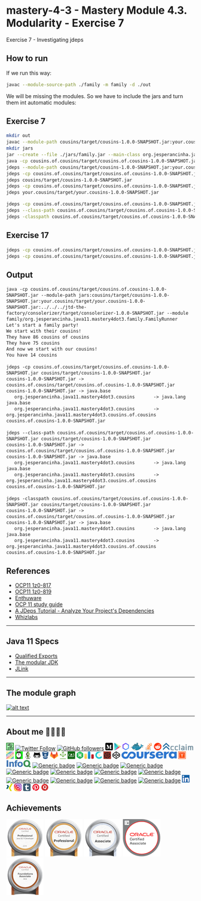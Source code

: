 # mastery-4-3 - Mastery Module 4.3. Modularity - Exercise 7

Exercise 7 - Investigating jdeps

## How to run

If we run this way:

```bash
javac --module-source-path ./family -m family -d ./out
```

We will be missing the modules.
So we have to include the jars and turn them int automatic modules:

## Exercise 7

```bash
mkdir out
javac --module-path cousins/target/cousins-1.0.0-SNAPSHOT.jar:your.cousins/target/your.cousins-1.0.0-SNAPSHOT.jar:../../../jtd-the-factory/consolerizer/target/consolerizer-1.0.0-SNAPSHOT.jar --module-source-path family -m family -d ./out
mkdir jars
jar --create --file ./jars/family.jar --main-class org.jesperancinha.java11.mastery4dot3.family.FamilyRunner -C ./out/family .
java -cp cousins.of.cousins/target/cousins.of.cousins-1.0.0-SNAPSHOT.jar --module-path jars:cousins/target/cousins-1.0.0-SNAPSHOT.jar:your.cousins/target/your.cousins-1.0.0-SNAPSHOT.jar:../../../jtd-the-factory/consolerizer/target/consolerizer-1.0.0-SNAPSHOT.jar --module family/org.jesperancinha.java11.mastery4dot3.family.FamilyRunner
jdeps --module-path cousins/target/cousins-1.0.0-SNAPSHOT.jar:your.cousins/target/your.cousins-1.0.0-SNAPSHOT.jar:../../../jtd-the-factory/consolerizer/target/consolerizer-1.0.0-SNAPSHOT.jar jars/family.jar
jdeps -cp cousins.of.cousins/target/cousins.of.cousins-1.0.0-SNAPSHOT.jar --module-path cousins/target/cousins-1.0.0-SNAPSHOT.jar:your.cousins/target/your.cousins-1.0.0-SNAPSHOT.jar:../../../jtd-the-factory/consolerizer/target/consolerizer-1.0.0-SNAPSHOT.jar jars/family.jar
jdeps cousins/target/cousins-1.0.0-SNAPSHOT.jar
jdeps -cp cousins.of.cousins/target/cousins.of.cousins-1.0.0-SNAPSHOT.jar cousins/target/cousins-1.0.0-SNAPSHOT.jar
jdeps your.cousins/target/your.cousins-1.0.0-SNAPSHOT.jar
```

```bash
jdeps -cp cousins.of.cousins/target/cousins.of.cousins-1.0.0-SNAPSHOT.jar cousins/target/cousins-1.0.0-SNAPSHOT.jar
jdeps --class-path cousins.of.cousins/target/cousins.of.cousins-1.0.0-SNAPSHOT.jar cousins/target/cousins-1.0.0-SNAPSHOT.jar
jdeps -classpath cousins.of.cousins/target/cousins.of.cousins-1.0.0-SNAPSHOT.jar cousins/target/cousins-1.0.0-SNAPSHOT.jar
```

## Exercise 17

```bash
jdeps -cp cousins.of.cousins/target/cousins.of.cousins-1.0.0-SNAPSHOT.jar:cousins/target/cousins-1.0.0-SNAPSHOT.jar:your.cousins/target/your.cousins-1.0.0-SNAPSHOT.jar:../../../jtd-the-factory/consolerizer/target/consolerizer-1.0.0-SNAPSHOT.jar jars/family.jar
jdeps -cp cousins.of.cousins/target/cousins.of.cousins-1.0.0-SNAPSHOT.jar:cousins/target/cousins-1.0.0-SNAPSHOT.jar:your.cousins/target/your.cousins-1.0.0-SNAPSHOT.jar:jars/family.jar ../../../jtd-the-factory/consolerizer/target/consolerizer-1.0.0-SNAPSHOT.jar
```

## Output

```text
java -cp cousins.of.cousins/target/cousins.of.cousins-1.0.0-SNAPSHOT.jar --module-path jars:cousins/target/cousins-1.0.0-SNAPSHOT.jar:your.cousins/target/your.cousins-1.0.0-SNAPSHOT.jar:../../../jtd-the-factory/consolerizer/target/consolerizer-1.0.0-SNAPSHOT.jar --module family/org.jesperancinha.java11.mastery4dot3.family.FamilyRunner
Let's start a family party!
We start with their cousins!
They have 86 cousins of cousins
They have 75 cousins
And now we start with our cousins!
You have 14 cousins 

jdeps -cp cousins.of.cousins/target/cousins.of.cousins-1.0.0-SNAPSHOT.jar cousins/target/cousins-1.0.0-SNAPSHOT.jar
cousins-1.0.0-SNAPSHOT.jar -> cousins.of.cousins/target/cousins.of.cousins-1.0.0-SNAPSHOT.jar
cousins-1.0.0-SNAPSHOT.jar -> java.base
   org.jesperancinha.java11.mastery4dot3.cousins       -> java.lang                                          java.base
   org.jesperancinha.java11.mastery4dot3.cousins       -> org.jesperancinha.java11.mastery4dot3.cousins.of.cousins cousins.of.cousins-1.0.0-SNAPSHOT.jar

jdeps --class-path cousins.of.cousins/target/cousins.of.cousins-1.0.0-SNAPSHOT.jar cousins/target/cousins-1.0.0-SNAPSHOT.jar
cousins-1.0.0-SNAPSHOT.jar -> cousins.of.cousins/target/cousins.of.cousins-1.0.0-SNAPSHOT.jar
cousins-1.0.0-SNAPSHOT.jar -> java.base
   org.jesperancinha.java11.mastery4dot3.cousins       -> java.lang                                          java.base
   org.jesperancinha.java11.mastery4dot3.cousins       -> org.jesperancinha.java11.mastery4dot3.cousins.of.cousins cousins.of.cousins-1.0.0-SNAPSHOT.jar

jdeps -classpath cousins.of.cousins/target/cousins.of.cousins-1.0.0-SNAPSHOT.jar cousins/target/cousins-1.0.0-SNAPSHOT.jar
cousins-1.0.0-SNAPSHOT.jar -> cousins.of.cousins/target/cousins.of.cousins-1.0.0-SNAPSHOT.jar
cousins-1.0.0-SNAPSHOT.jar -> java.base
   org.jesperancinha.java11.mastery4dot3.cousins       -> java.lang                                          java.base
   org.jesperancinha.java11.mastery4dot3.cousins       -> org.jesperancinha.java11.mastery4dot3.cousins.of.cousins cousins.of.cousins-1.0.0-SNAPSHOT.jar
```

## References

-   [OCP11 1z0-817](https://education.oracle.com/upgrade-ocp-java-6-7-8-to-java-se-11-developer/pexam_1Z0-817)
-   [OCP11 1z0-819](https://education.oracle.com/java-se-11-developer/pexam_1Z0-819)
-   [Enthuware](https://enthuware.com/)
-   [OCP 11 study guide](https://www.goodreads.com/book/show/51132641-ocp-oracle-certified-professional-java-se-11-programmer-i-study-guide)
-   [A JDeps Tutorial - Analyze Your Project's Dependencies](https://nipafx.dev/jdeps-tutorial-analyze-java-project-dependencies)
-   [Whizlabs](https://www.whizlabs.com/)

---

## Java 11 Specs

-   [Qualified Exports](https://www.logicbig.com/tutorials/core-java-tutorial/modules/qualified-exports.html)
-   [The modular JDK](https://openjdk.java.net/jeps/200)
-   [JLink](https://docs.oracle.com/javase/9/tools/jlink.htm)

---

## The module graph

[![alt text](https://bugs.openjdk.java.net/secure/attachment/72525/jdk.png "The module graph")](https://openjdk.java.net/jeps/200)
 
---

## About me 👨🏽‍💻🚀

[![alt text](https://raw.githubusercontent.com/jesperancinha/project-signer/master/project-signer-templates/icons-20/JEOrgLogo-20.png "João Esperancinha Homepage")](http://joaofilipesabinoesperancinha.nl)
[![Twitter Follow](https://img.shields.io/twitter/follow/joaofse?label=João%20Esperancinha&style=social "Twitter")](https://twitter.com/joaofse)
[![GitHub followers](https://img.shields.io/github/followers/jesperancinha.svg?label=jesperancinha&style=social "GitHub")](https://github.com/jesperancinha)
[![alt text](https://raw.githubusercontent.com/jesperancinha/project-signer/master/project-signer-templates/icons-20/medium-20.png "Medium")](https://medium.com/@jofisaes)
[![alt text](https://raw.githubusercontent.com/jesperancinha/project-signer/master/project-signer-templates/icons-20/google-apps-20.png "Google Apps")](https://play.google.com/store/apps/developer?id=Joao+Filipe+Sabino+Esperancinha)
[![alt text](https://raw.githubusercontent.com/jesperancinha/project-signer/master/project-signer-templates/icons-20/sonatype-20.png "Sonatype Search Repos")](https://search.maven.org/search?q=org.jesperancinha)
[![alt text](https://raw.githubusercontent.com/jesperancinha/project-signer/master/project-signer-templates/icons-20/docker-20.png "Docker Images")](https://hub.docker.com/u/jesperancinha)
[![alt text](https://raw.githubusercontent.com/jesperancinha/project-signer/master/project-signer-templates/icons-20/stack-overflow-20.png)](https://stackoverflow.com/users/3702839/joao-esperancinha)
[![alt text](https://raw.githubusercontent.com/jesperancinha/project-signer/master/project-signer-templates/icons-20/reddit-20.png "Reddit")](https://www.reddit.com/user/jesperancinha/)
[![alt text](https://raw.githubusercontent.com/jesperancinha/project-signer/master/project-signer-templates/icons-20/acclaim-20.png "Acclaim")](https://www.youracclaim.com/users/joao-esperancinha/badges)
[![alt text](https://raw.githubusercontent.com/jesperancinha/project-signer/master/project-signer-templates/icons-20/devto-20.png "Dev To")](https://dev.to/jofisaes)
[![alt text](https://raw.githubusercontent.com/jesperancinha/project-signer/master/project-signer-templates/icons-20/hackernoon-20.jpeg "Hackernoon")](https://hackernoon.com/@jesperancinha)
[![alt text](https://raw.githubusercontent.com/jesperancinha/project-signer/master/project-signer-templates/icons-20/codeproject-20.png "Code Project")](https://www.codeproject.com/Members/jesperancinha)
[![alt text](https://raw.githubusercontent.com/jesperancinha/project-signer/master/project-signer-templates/icons-20/github-20.png "GitHub")](https://github.com/jesperancinha)
[![alt text](https://raw.githubusercontent.com/jesperancinha/project-signer/master/project-signer-templates/icons-20/bitbucket-20.png "BitBucket")](https://bitbucket.org/jesperancinha)
[![alt text](https://raw.githubusercontent.com/jesperancinha/project-signer/master/project-signer-templates/icons-20/gitlab-20.png "GitLab")](https://gitlab.com/jesperancinha)
[![alt text](https://raw.githubusercontent.com/jesperancinha/project-signer/master/project-signer-templates/icons-20/bintray-20.png "BinTray")](https://bintray.com/jesperancinha)
[![alt text](https://raw.githubusercontent.com/jesperancinha/project-signer/master/project-signer-templates/icons-20/free-code-camp-20.jpg "FreeCodeCamp")](https://www.freecodecamp.org/jofisaes)
[![alt text](https://raw.githubusercontent.com/jesperancinha/project-signer/master/project-signer-templates/icons-20/hackerrank-20.png "HackerRank")](https://www.hackerrank.com/jofisaes)
[![alt text](https://raw.githubusercontent.com/jesperancinha/project-signer/master/project-signer-templates/icons-20/codeforces-20.png "Code Forces")](https://codeforces.com/profile/jesperancinha)
[![alt text](https://raw.githubusercontent.com/jesperancinha/project-signer/master/project-signer-templates/icons-20/codebyte-20.png "Codebyte")](https://coderbyte.com/profile/jesperancinha)
[![alt text](https://raw.githubusercontent.com/jesperancinha/project-signer/master/project-signer-templates/icons-20/codewars-20.png "CodeWars")](https://www.codewars.com/users/jesperancinha)
[![alt text](https://raw.githubusercontent.com/jesperancinha/project-signer/master/project-signer-templates/icons-20/codepen-20.png "Code Pen")](https://codepen.io/jesperancinha)
[![alt text](https://raw.githubusercontent.com/jesperancinha/project-signer/master/project-signer-templates/icons-20/coursera-20.png "Coursera")](https://www.coursera.org/user/da3ff90299fa9297e283ee8e65364ffb)
[![alt text](https://raw.githubusercontent.com/jesperancinha/project-signer/master/project-signer-templates/icons-20/hacker-news-20.png "Hacker News")](https://news.ycombinator.com/user?id=jesperancinha)
[![alt text](https://raw.githubusercontent.com/jesperancinha/project-signer/master/project-signer-templates/icons-20/infoq-20.png "InfoQ")](https://www.infoq.com/profile/Joao-Esperancinha.2/)
[![Generic badge](https://img.shields.io/static/v1.svg?label=Articles&message=Across%20The%20Web&color=purple)](https://github.com/jesperancinha/project-signer/blob/master/project-signer-templates/Articles.md)
[![Generic badge](https://img.shields.io/static/v1.svg?label=Homepage&message=Time%20Disruption%20Studios&color=6495ED)](http://tds.joaofilipesabinoesperancinha.nl/)
[![Generic badge](https://img.shields.io/static/v1.svg?label=Homepage&message=Image%20Train%20Filters&color=6495ED)](http://itf.joaofilipesabinoesperancinha.nl/)
[![Generic badge](https://img.shields.io/static/v1.svg?label=Homepage&message=MancalaJE&color=6495ED)](http://mancalaje.joaofilipesabinoesperancinha.nl/)
[![Generic badge](https://img.shields.io/static/v1.svg?label=All%20Badges&message=Badges&color=red)](https://github.com/jesperancinha/project-signer/blob/master/project-signer-templates/Badges.md)
[![Generic badge](https://img.shields.io/static/v1.svg?label=Status&message=Project%20Status&color=red)](https://github.com/jesperancinha/project-signer/blob/master/project-signer-templates/Status.md)
[![Generic badge](https://img.shields.io/static/v1.svg?label=GitHub&message=ITF%20Chartizate%20Android&color=yellow)](https://github.com/JEsperancinhaOrg/itf-chartizate-android)
[![Generic badge](https://img.shields.io/static/v1.svg?label=GitHub&message=ITF%20Chartizate%20Java&color=yellow)](https://github.com/JEsperancinhaOrg/itf-chartizate-modules/tree/master/itf-chartizate-java)
[![Generic badge](https://img.shields.io/static/v1.svg?label=GitHub&message=ITF%20Chartizate%20API&color=yellow)](https://github.com/JEsperancinhaOrg/itf-chartizate/tree/master/itf-chartizate-api)
[![Generic badge](https://img.shields.io/static/v1.svg?label=GitHub&message=Markdowner%20Core&color=yellow)](https://github.com/jesperancinha/markdowner/tree/master/markdowner-core)
[![Generic badge](https://img.shields.io/static/v1.svg?label=GitHub&message=Markdowner%20Filter&color=yellow)](https://github.com/jesperancinha/markdowner/tree/master/markdowner-filter)
[![alt text](https://raw.githubusercontent.com/jesperancinha/project-signer/master/project-signer-templates/icons-20/linkedin-20.png "LinkedIn")](https://www.linkedin.com/in/joaoesperancinha/)
[![alt text](https://raw.githubusercontent.com/jesperancinha/project-signer/master/project-signer-templates/icons-20/xing-20.png "Xing")](https://www.xing.com/profile/Joao_Esperancinha/cv)
[![alt text](https://raw.githubusercontent.com/jesperancinha/project-signer/master/project-signer-templates/icons-20/instagram-20.png "Instagram")](https://www.instagram.com/jesperancinha/)
[![alt text](https://raw.githubusercontent.com/jesperancinha/project-signer/master/project-signer-templates/icons-20/tumblr-20.png "Tumblr")](https://jofisaes.tumblr.com/)
[![alt text](https://raw.githubusercontent.com/jesperancinha/project-signer/master/project-signer-templates/icons-20/pinterest-20.png "Pinterest")](https://nl.pinterest.com/jesperancinha/)
[![alt text](https://raw.githubusercontent.com/jesperancinha/project-signer/master/project-signer-templates/icons-20/quora-20.png "Quora")](https://nl.quora.com/profile/Jo%C3%A3o-Esperancinha)

## Achievements

[![Oracle Certified Professional, Java SE 11 Programmer](https://raw.githubusercontent.com/jesperancinha/project-signer/master/project-signer-templates/badges/oracle-certified-professional-java-se-11-developer-100.png "Oracle Certified Professional, Java SE 11 Programmer")](https://www.youracclaim.com/badges/87609d8e-27c5-45c9-9e42-60a5e9283280/public_url)
[![Oracle Certified Professional, Java SE 8 Programmer](https://raw.githubusercontent.com/jesperancinha/project-signer/master/project-signer-templates/badges/oracle-certified-professional-java-se-8-programmer-100.png "Oracle Certified Professional, Java SE 8 Programmer")](https://www.youracclaim.com/badges/92e036f5-4e11-4cff-9935-3e62266d2074/public_url)
[![Oracle Certified Associate, Java SE 8 Programmer](https://raw.githubusercontent.com/jesperancinha/project-signer/master/project-signer-templates/badges/oracle-certified-associate-java-se-8-programmer-100.png)](https://www.youracclaim.com/badges/a206436d-6fd8-4ca1-8feb-38a838446ee7/public_url)
[![Oracle Certified Associate, Java SE 7 Programmer](https://raw.githubusercontent.com/jesperancinha/project-signer/master/project-signer-templates/badges/oracle-certified-associate-java-se-7-programmer-100.png)](https://www.youracclaim.com/badges/f4c6cc1e-cb52-432b-904d-36d266112225/public_url)
[![Oracle Certified Juninor Associate](https://raw.githubusercontent.com/jesperancinha/project-signer/master/project-signer-templates/badges/oracle-certified-foundations-associate-java-100.png)](https://www.youracclaim.com/badges/6db92c1e-7bca-4856-9543-0d5ed0182794/public_url)
